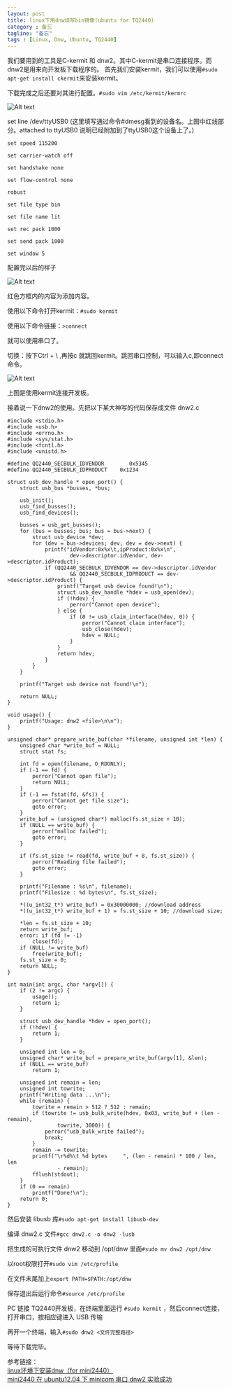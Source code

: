 ```yaml
---
layout: post
title: linux下用dnw烧写bin镜像(ubuntu for TQ2440)
category : 备忘
tagline: "备忘"
tags : [Linux, Dnw, Ubuntu, TQ2440]
---
```

我们要用到的工具是C-kermit 和 dnw2。其中C-kermit是串口连接程序。而dnw2是用来向开发板下载程序的。
首先我们安装kermit，我们可以使用``#sudo apt-get install ckermit``来安装kermit。

下载完成之后还要对其进行配置。``#sudo vim /etc/kermit/kermrc``

![Alt text](/images/20120922/1.jpg)

set line /dev/ttyUSB0 (这里填写通过命令#dmesg看到的设备名。上图中红线部分。attached to ttyUSB0 说明已经附加到了ttyUSB0这个设备上了。)

    set speed 115200

    set carrier-watch off

    set handshake none

    set flow-control none

    robust

    set file type bin

    set file name lit

    set rec pack 1000

    set send pack 1000

    set window 5

配置完以后的样子

![Alt text](/images/20120922/2.jpg)

红色方框内的内容为添加内容。

使用以下命令打开kermit：``#sudo kermit``

使用以下命令链接：``>connect``

就可以使用串口了。

切换：按下Ctrl + \ ,再按c 就跳回kermit。跳回串口控制，可以输入c,即connect命令。

![Alt text](/images/20120922/3.jpg)

上图是使用kermit连接开发板。

接着说一下dnw2的使用。先把以下某大神写的代码保存成文件 dnw2.c

    #include <stdio.h>
    #include <usb.h>
    #include <errno.h>
    #include <sys/stat.h>
    #include <fcntl.h>
    #include <unistd.h>

    #define QQ2440_SECBULK_IDVENDOR        0x5345
    #define QQ2440_SECBULK_IDPRODUCT    0x1234

    struct usb_dev_handle * open_port() {
        struct usb_bus *busses, *bus;

        usb_init();
        usb_find_busses();
        usb_find_devices();

        busses = usb_get_busses();
        for (bus = busses; bus; bus = bus->next) {
            struct usb_device *dev;
            for (dev = bus->devices; dev; dev = dev->next) {
                printf("idVendor:0x%x\t,ipProduct:0x%x\n",
                        dev->descriptor.idVendor, dev->descriptor.idProduct);
                if (QQ2440_SECBULK_IDVENDOR == dev->descriptor.idVendor
                        && QQ2440_SECBULK_IDPRODUCT == dev->descriptor.idProduct) {
                    printf("Target usb device found!\n");
                    struct usb_dev_handle *hdev = usb_open(dev);
                    if (!hdev) {
                        perror("Cannot open device");
                    } else {
                        if (0 != usb_claim_interface(hdev, 0)) {
                            perror("Cannot claim interface");
                            usb_close(hdev);
                            hdev = NULL;
                        }
                    }
                    return hdev;
                }
            }
        }

        printf("Target usb device not found!\n");

        return NULL;
    }

    void usage() {
        printf("Usage: dnw2 <file>\n\n");
    }

    unsigned char* prepare_write_buf(char *filename, unsigned int *len) {
        unsigned char *write_buf = NULL;
        struct stat fs;

        int fd = open(filename, O_RDONLY);
        if (-1 == fd) {
            perror("Cannot open file");
            return NULL;
        }
        if (-1 == fstat(fd, &fs)) {
            perror("Cannot get file size");
            goto error;
        }
        write_buf = (unsigned char*) malloc(fs.st_size + 10);
        if (NULL == write_buf) {
            perror("malloc failed");
            goto error;
        }

        if (fs.st_size != read(fd, write_buf + 8, fs.st_size)) {
            perror("Reading file failed");
            goto error;
        }

        printf("Filename : %s\n", filename);
        printf("Filesize : %d bytes\n", fs.st_size);

        *((u_int32_t*) write_buf) = 0x30000000; //download address
        *((u_int32_t*) write_buf + 1) = fs.st_size + 10; //download size;

        *len = fs.st_size + 10;
        return write_buf;
        error: if (fd != -1)
            close(fd);
        if (NULL != write_buf)
            free(write_buf);
        fs.st_size = 0;
        return NULL;
    }

    int main(int argc, char *argv[]) {
        if (2 != argc) {
            usage();
            return 1;
        }

        struct usb_dev_handle *hdev = open_port();
        if (!hdev) {
            return 1;
        }

        unsigned int len = 0;
        unsigned char* write_buf = prepare_write_buf(argv[1], &len);
        if (NULL == write_buf)
            return 1;

        unsigned int remain = len;
        unsigned int towrite;
        printf("Writing data ...\n");
        while (remain) {
            towrite = remain > 512 ? 512 : remain;
            if (towrite != usb_bulk_write(hdev, 0x03, write_buf + (len - remain),
                    towrite, 3000)) {
                perror("usb_bulk_write failed");
                break;
            }
            remain -= towrite;
            printf("\r%d%\t %d bytes     ", (len - remain) * 100 / len, len
                    - remain);
            fflush(stdout);
        }
        if (0 == remain)
            printf("Done!\n");
        return 0;
    }

然后安装  libusb 库``#sudo apt-get install libusb-dev``

编译 dnw2.c 文件``#gcc dnw2.c -o dnw2 -lusb``

把生成的可执行文件 dnw2 移动到 /opt/dnw 里面``#sudo mv dnw2 /opt/dnw``

以root权限打开``#sudo vim /etc/profile``

在文件末尾加上``export PATH=$PATH:/opt/dnw``

保存退出后运行命令``#source /etc/profile``

PC 链接 TQ2440开发板，在终端里面运行 ``#sudo kermit``  ，然后connect连接，打开串口，按相应键进入 USB 传输

再开一个终端，输入``#sudo dnw2 <文件完整路径>``

等待下载完毕。

参考链接：      
[linux环境下安装dnw（for mini2440）](http://tanglz2005.blog.163.com/blog/static/8569819620122213535490/)     
[mini2440 在 ubuntu12.04 下 minicom 串口 dnw2 实验成功](http://hi.baidu.com/lv0xian/item/dd7e26321316b880c2cf29a5)